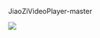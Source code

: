 JiaoZiVideoPlayer-master

[![](https://jitpack.io/v/Caitlyner/JiaoZiVideoPlayer-master.svg)](https://jitpack.io/#Caitlyner/JiaoZiVideoPlayer-master)
